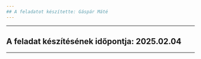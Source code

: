 ```yaml
---
## A feladatot készítette: Gáspár Máté
---
```

---
## A feladat készítésének időpontja: 2025.02.04
---

